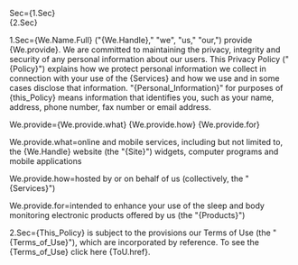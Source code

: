 Sec={1.Sec}<br>{2.Sec}

1.Sec={We.Name.Full} ("{We.Handle}," "we", "us," "our,") provide {We.provide}. We are committed to maintaining the privacy, integrity and security of any personal information about our users. This Privacy Policy ("{Policy}") explains how we protect personal information we collect in connection with your use of the {Services}  and how we use and in some cases disclose that information. "{Personal_Information}" for purposes of {this_Policy} means information that identifies you, such as your name, address, phone number, fax number or email address.

We.provide={We.provide.what} {We.provide.how} {We.provide.for}

We.provide.what=online and mobile services, including but not limited to, the {We.Handle} website (the "{Site}") widgets, computer programs and mobile applications

We.provide.how=hosted by or on behalf of us (collectively, the "{Services}")

We.provide.for=intended to enhance your use of the sleep and body monitoring electronic products offered by us (the "{Products}")

2.Sec={This_Policy} is subject to the provisions our Terms of Use (the "{Terms_of_Use}"), which are incorporated by reference. To see the {Terms_of_Use} click here {ToU.href}.

